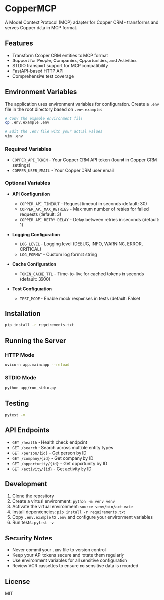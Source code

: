 # CopperMCP

A Model Context Protocol (MCP) adapter for Copper CRM - transforms and serves Copper data in MCP format.

## Features

- Transform Copper CRM entities to MCP format
- Support for People, Companies, Opportunities, and Activities
- STDIO transport support for MCP compatibility
- FastAPI-based HTTP API
- Comprehensive test coverage

## Environment Variables

The application uses environment variables for configuration. Create a `.env` file in the root directory based on `.env.example`:

```bash
# Copy the example environment file
cp .env.example .env

# Edit the .env file with your actual values
vim .env
```

### Required Variables

- `COPPER_API_TOKEN` - Your Copper CRM API token (found in Copper CRM settings)
- `COPPER_USER_EMAIL` - Your Copper CRM user email

### Optional Variables

- **API Configuration**
  - `COPPER_API_TIMEOUT` - Request timeout in seconds (default: 30)
  - `COPPER_API_MAX_RETRIES` - Maximum number of retries for failed requests (default: 3)
  - `COPPER_API_RETRY_DELAY` - Delay between retries in seconds (default: 1)

- **Logging Configuration**
  - `LOG_LEVEL` - Logging level (DEBUG, INFO, WARNING, ERROR, CRITICAL)
  - `LOG_FORMAT` - Custom log format string

- **Cache Configuration**
  - `TOKEN_CACHE_TTL` - Time-to-live for cached tokens in seconds (default: 3600)

- **Test Configuration**
  - `TEST_MODE` - Enable mock responses in tests (default: False)

## Installation

```bash
pip install -r requirements.txt
```

## Running the Server

### HTTP Mode
```bash
uvicorn app.main:app --reload
```

### STDIO Mode
```bash
python app/run_stdio.py
```

## Testing

```bash
pytest -v
```

## API Endpoints

- `GET /health` - Health check endpoint
- `GET /search` - Search across multiple entity types
- `GET /person/{id}` - Get person by ID
- `GET /company/{id}` - Get company by ID
- `GET /opportunity/{id}` - Get opportunity by ID
- `GET /activity/{id}` - Get activity by ID

## Development

1. Clone the repository
2. Create a virtual environment: `python -m venv venv`
3. Activate the virtual environment: `source venv/bin/activate`
4. Install dependencies: `pip install -r requirements.txt`
5. Copy `.env.example` to `.env` and configure your environment variables
6. Run tests: `pytest -v`

## Security Notes

- Never commit your `.env` file to version control
- Keep your API tokens secure and rotate them regularly
- Use environment variables for all sensitive configuration
- Review VCR cassettes to ensure no sensitive data is recorded

## License

MIT
